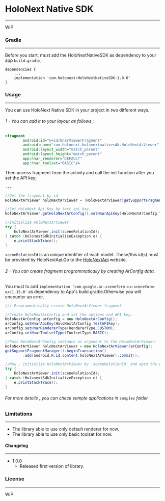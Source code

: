# HoloNext Native SDK
---
WIP

### Gradle
---
Before you start, must add the HoloNextNativeSDK as dependency to your app `build.gradle`;
```
dependencies {
    ...
    implementation 'com.holonext:HoloNextNativeSDK:1.0.0'
}
```

### Usage
---
You can use HoloNext Native SDK in your project in two different ways.

###### 1 - You can add it to your layout as follows ;

```xml
<fragment
        android:id="@+id/hnarViewerFragment"
        android:name="com.holonext.holonextnativesdk.HoloNextArViewer"
        android:layout_width="match_parent"
        android:layout_height="match_parent"
        app:hnar_renderer="DEFAULT"
        app:hnar_toolset="BASIC"/>
```
Then access fragment from the activity and call the init function after you set the API key;

```java
...

//Get the fragment by id
HoloNextArViewer holoNextArViewer = (HoloNextArViewer)getSupportFragmentManager().findFragmentById(R.id.ArViewFragment);

//Set HoloNext Api Key by test api key.
holoNextArViewer.getHoloNextArConfig().setHnarApiKey(HoloNextArConfig.TestAPIKey);

//Initialize HoloNextArViewer
try {
    holoNextArViewer.init(sceneRelationId);
} catch (HolonextSdkInitializeException e) {
    e.printStackTrace();
}
```

`sceneRelationId` is an unique identifier of each model. These/this id(s) must be provided by HoloNextApi.Go to the [HoloNextApi](https://holonext.azurewebsites.net) website.


###### 2 - You can create fragment programmatically by creating ArConfig data.

You must to add `implementation 'com.google.ar.sceneform.ux:sceneform-ux:1.15.0'` as dependency to App's build.gradle.Otherwise you will encounter an error.

```java
/// Programmatically create HoloNextArViewer fragment

//Create HoloNextArConfig and set the options and API key.
HoloNextArConfig arConfig = new HoloNextArConfig();
arConfig.setHnarApiKey(HoloNextArConfig.TestAPIKey);
arConfig.setHnarRendererType(RendererType.CUSTOM);
arConfig.setHnarToolsetType(ToolsetType.BASIC);

//Pass HoloNextArConfig instance as argument to the HoloNextArViewer.
HoloNextArViewer holoNextArViewer = new HoloNextArViewer(arConfig);
getSupportFragmentManager().beginTransaction()
        .add(android.R.id.content,holoNextArViewer).commit();

//Now , initialize HoloNextArViewer by 'sceneRelationId' and open the camera.
try {
    holoNextArViewer.init(sceneRelationId);
} catch (HolonextSdkInitializeException e) {
    e.printStackTrace();
}
```

###### For more details , you can check sample applications in `samples` folder

### Limitations
---
- The library able to use only default renderer for now.
- The library able to use only basic toolset for now.

#### Changelog
---
* 1.0.0
    - Released first version of library.

### License
---
WIP
